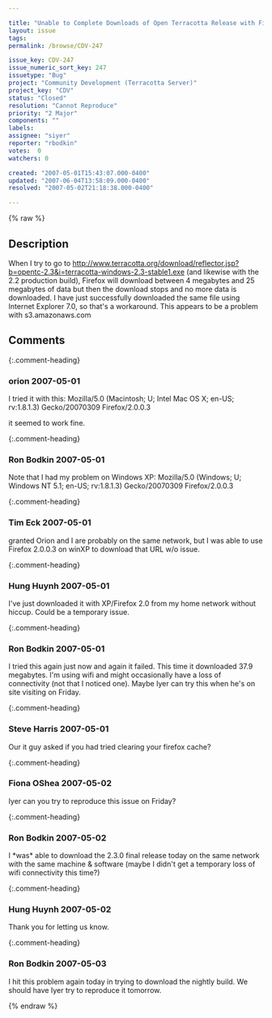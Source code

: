 ```yaml
---

title: "Unable to Complete Downloads of Open Terracotta Release with Firefox"
layout: issue
tags: 
permalink: /browse/CDV-247

issue_key: CDV-247
issue_numeric_sort_key: 247
issuetype: "Bug"
project: "Community Development (Terracotta Server)"
project_key: "CDV"
status: "Closed"
resolution: "Cannot Reproduce"
priority: "2 Major"
components: ""
labels: 
assignee: "siyer"
reporter: "rbodkin"
votes:  0
watchers: 0

created: "2007-05-01T15:43:07.000-0400"
updated: "2007-06-04T13:58:09.000-0400"
resolved: "2007-05-02T21:18:38.000-0400"

---
```




{% raw %}



## Description

<div markdown="1" class="description">

When I try to go to http://www.terracotta.org/download/reflector.jsp?b=opentc-2.3&i=terracotta-windows-2.3-stable1.exe (and likewise with the 2.2 production build), Firefox will download between 4 megabytes and 25 megabytes of data but then the download stops and no more data is downloaded. I have just successfully downloaded the same file using Internet Explorer 7.0, so that's a workaround. This appears to be a problem with s3.amazonaws.com


</div>

## Comments


{:.comment-heading}
### **orion** <span class="date">2007-05-01</span>

<div markdown="1" class="comment">

I tried it with this: Mozilla/5.0 (Macintosh; U; Intel Mac OS X; en-US; rv:1.8.1.3) Gecko/20070309 Firefox/2.0.0.3

it seemed to work fine.

</div>


{:.comment-heading}
### **Ron Bodkin** <span class="date">2007-05-01</span>

<div markdown="1" class="comment">

Note that I had my problem on Windows XP: Mozilla/5.0 (Windows; U; Windows NT 5.1; en-US; rv:1.8.1.3) Gecko/20070309 Firefox/2.0.0.3

</div>


{:.comment-heading}
### **Tim Eck** <span class="date">2007-05-01</span>

<div markdown="1" class="comment">

granted Orion and I are probably on the same network, but I was able to use Firefox 2.0.0.3 on winXP to download that URL w/o issue. 

</div>


{:.comment-heading}
### **Hung Huynh** <span class="date">2007-05-01</span>

<div markdown="1" class="comment">

I've just downloaded it with XP/Firefox 2.0 from my home network without hiccup. Could be a temporary issue.

</div>


{:.comment-heading}
### **Ron Bodkin** <span class="date">2007-05-01</span>

<div markdown="1" class="comment">

I tried this again just now and again it failed. This time it downloaded 37.9 megabytes. I'm using wifi and might occasionally have a loss of connectivity (not that I noticed one). Maybe Iyer can try this when he's on site visiting on Friday.

</div>


{:.comment-heading}
### **Steve Harris** <span class="date">2007-05-01</span>

<div markdown="1" class="comment">

Our it guy asked if you had tried clearing your firefox cache?

</div>


{:.comment-heading}
### **Fiona OShea** <span class="date">2007-05-02</span>

<div markdown="1" class="comment">

Iyer can you try to reproduce this issue on Friday?

</div>


{:.comment-heading}
### **Ron Bodkin** <span class="date">2007-05-02</span>

<div markdown="1" class="comment">

I \*was\* able to download the 2.3.0 final release today on the same network with the same machine & software (maybe I didn't get a temporary loss of wifi connectivity this time?)


</div>


{:.comment-heading}
### **Hung Huynh** <span class="date">2007-05-02</span>

<div markdown="1" class="comment">

Thank you for letting us know.

</div>


{:.comment-heading}
### **Ron Bodkin** <span class="date">2007-05-03</span>

<div markdown="1" class="comment">

I hit this problem again today in trying to download the nightly build. We should have Iyer try to reproduce it tomorrow.


</div>



{% endraw %}
